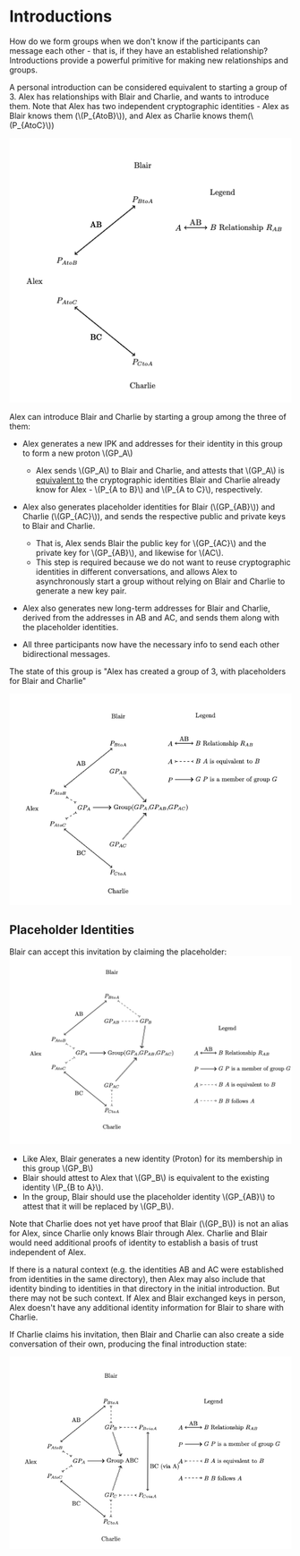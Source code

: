 # Introductions

How do we form groups when we don't know if the participants can message each other - that is, if they have an established relationship? Introductions provide a powerful primitive for making new relationships and groups.

A personal introduction can be considered equivalent to starting a group of 3. Alex has relationships with Blair and Charlie, and wants to introduce them. Note that Alex has two independent cryptographic identities - Alex as Blair knows them (\\(P_{AtoB}\\)), and Alex as Charlie knows them(\\(P_{AtoC}\\))


![Diagram of the start condition, where Alex has two independent relationships](img/introduction-0.png)

Alex can introduce Blair and Charlie by starting a group among the three of them:

- Alex generates a new IPK and addresses for their identity in this group to form a new proton \\(GP_A\\)
	- Alex sends \\(GP_A\\) to Blair and Charlie, and attests that \\(GP_A\\) is [equivalent to](identities.md) the cryptographic identities Blair and Charlie already know for Alex - \\(P_{A to B}\\) and \\(P_{A to C}\\), respectively.
- Alex also generates placeholder identities for Blair (\\(GP_{AB}\\)) and Charlie (\\(GP_{AC}\\)), and sends the respective public and private keys to Blair and Charlie.
	- That is, Alex sends Blair the public key for \\(GP_{AC}\\) and the private key for \\(GP_{AB}\\), and likewise for \\(AC\\).
	- This step is required because we do not want to reuse cryptographic identities in different conversations, and allows Alex to asynchronously start a group without relying on Blair and Charlie to generate a new key pair.
- Alex also generates new long-term addresses for Blair and Charlie, derived from the addresses in AB and AC, and sends them along with the placeholder identities.

- All three participants now have the necessary info to send each other bidirectional messages.

The state of this group is "Alex has created a group of 3, with placeholders for Blair and Charlie"

![Diagram of resulting group with placeholder identities](img/introduction-1.png)

## Placeholder Identities

Blair can accept this invitation by claiming the placeholder:
![Diagram of groups after Blair joins](img/introduction-2.png)

- Like Alex, Blair generates a new identity (Proton) for its membership in this group \\(GP_B\\)
- Blair should attest to Alex that \\(GP_B\\) is equivalent to the existing identity \\(P_{B to A}\\).
- In the group, Blair should use the placeholder identity \\(GP_{AB}\\) to attest that it will be replaced by \\(GP_B\\). 

Note that Charlie does not yet have proof that Blair (\\(GP_B\\)) is not an alias for Alex, since Charlie only knows Blair through Alex. Charlie and Blair would need additional proofs of identity to establish a basis of trust independent of Alex.

If there is a natural context (e.g. the identities AB and AC were established from identities in the same directory), then Alex may also include that identity binding to identities in that directory in the initial introduction. But there may not be such context. If Alex and Blair exchanged keys in person, Alex doesn't have any additional identity information for Blair to share with Charlie.

If Charlie claims his invitation, then Blair and Charlie can also create a side conversation of their own, producing the final introduction state:

![Final introduction state](img/introduction-3.png)